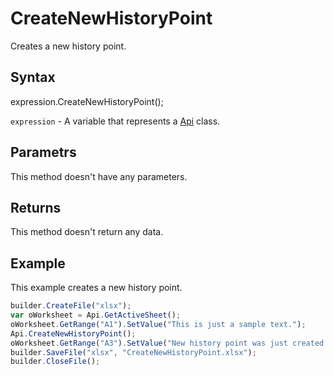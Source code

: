 # CreateNewHistoryPoint

Creates a new history point.

## Syntax

expression.CreateNewHistoryPoint();

`expression` - A variable that represents a [Api](../Api.md) class.

## Parametrs

This method doesn't have any parameters.

## Returns

This method doesn't return any data.

## Example

This example creates a new history point.

```javascript
builder.CreateFile("xlsx");
var oWorksheet = Api.GetActiveSheet();
oWorksheet.GetRange("A1").SetValue("This is just a sample text.");
Api.CreateNewHistoryPoint();
oWorksheet.GetRange("A3").SetValue("New history point was just created.");
builder.SaveFile("xlsx", "CreateNewHistoryPoint.xlsx");
builder.CloseFile();
```